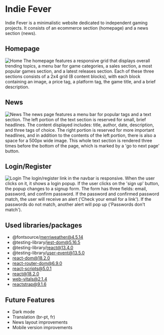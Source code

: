 # Indie Fever

Indie Fever is a minimalistic website dedicated to independent gaming projects. It consists of an ecommerce section (homepage) and a news section (news). 

## Homepage
![Home](home.gif)
The homepage features a responsive grid that displays overall trending topics, a menu bar for game categories, a sales section, a most popular games section, and a latest releases section. Each of these three sections consists of a 2x4 grid (8 content blocks), with each block containing an image, a price tag, a platform tag, the game title, and a brief description.

## News
![News](news.gif)
The news page features a menu bar for popular tags and a text section. The left portion of the text section is reserved for small, brief headlines. The content displayed includes: title, author, date, description, and three tags of choice. The right portion is reserved for more important headlines, and in addition to the contents of the left portion, there is also a space for a 500px wide image. This whole text section is rendered three times before the bottom of the page, which is marked by a 'go to next page' button.

## Login/Register
![Login](login.gif)
The login/register link in the navbar is responsive. When the user clicks on it, it shows a login popup. If the user clicks on the 'sign up' button, the popup changes to a signup form. The form has three fields: email, password, and confirm password. If the password and confirmed password match, the user will receive an alert ('Check your email for a link'). If the passwords do not match, another alert will pop up ('Passwords don't match').

## Used libraries/packages
* @fontsource/merriweather@4.5.14
* @testing-library/jest-dom@5.16.5
* @testing-library/react@13.4.0
* @testing-library/user-event@13.5.0
* react-dom@18.2.0
* react-router-dom@6.9.0
* react-scripts@5.0.1
* react@18.2.0
* web-vitals@2.1.4
* reactstrap@9.1.6
  
## Future Features
* Dark mode
* Translation (br-pt, fr)
* News layout improvements
* Mobile version improvements


